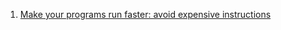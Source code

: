  1. [Make your programs run faster: avoid expensive instructions](https://johnysswlab.com/make-your-programs-run-faster-avoid-expensive-instructions/)

